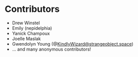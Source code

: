 # Contributors

 * Drew Winstel
 * Emily (nepidelphia)
 * Yanick Champoux
 * Joelle Maslak
 * Gwendolyn Young (@KindlyWizard@strangeobject.space)
 * ... and many anonymous contributors!

